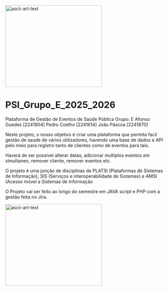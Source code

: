 <img width="301" height="255" alt="ascii-art-text" src="https://github.com/user-attachments/assets/11b15a2c-7907-4373-97ad-b95e2d606513" />
  
                            
# PSI_Grupo_E_2025_2026
Plataforma de Gestão de Eventos de Saúde Pública
Grupo: E
Afonso Guedes [2241604]
Pedro Coelho [2241614]
João Páscoa [2241870]

Neste projeto, o nosso objetivo é criar uma plataforma que permita facil gestão de saude de vários utilizadores, havendo uma base de dados e API pelo meio para registro tanto de clientes como de eventos para tais.

Haverá de ser possivel alterar datas, adicionar multiplos eventos em simultaneo, remover  cliente, remover eventos etc.

O projeto é uma junção de disciplinas de PLATSI (Plataformas de Sistemas de Informação), SIS (Serviços e interoperabilidade de Sistemas) e AMSI (Acesso móvel a Sistemas de Informação

O Projeto vai ser feito ao longo do semestre em JAVA script e PHP com a gestão feita no Jira.

<img width="301" height="255" alt="ascii-art-text" src="https://github.com/user-attachments/assets/a4f2685d-34c2-4706-b2e0-458b1ec9b091" />
